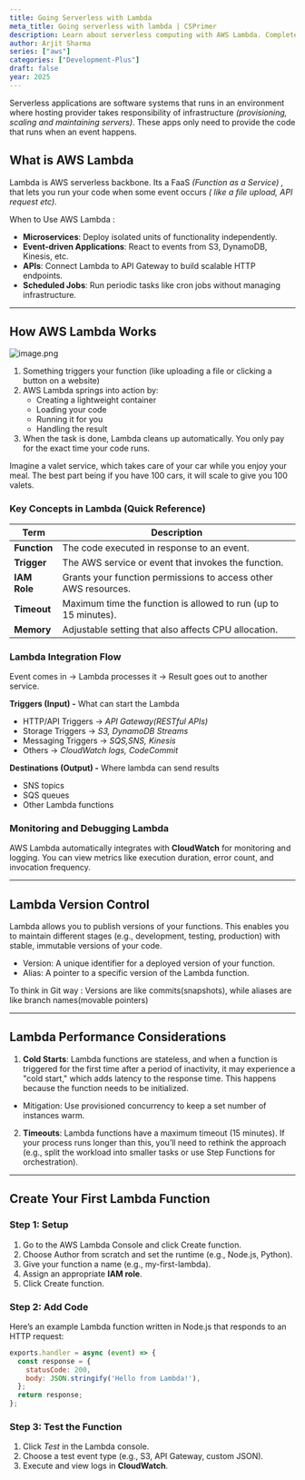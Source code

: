 ```yaml
---
title: Going Serverless with Lambda
meta_title: Going serverless with lambda | CSPrimer
description: Learn about serverless computing with AWS Lambda. Complete guide to microservices, event-driven applications using AWS Lambda.
author: Arjit Sharma
series: ["aws"]
categories: ["Development-Plus"]
draft: false
year: 2025
---
```


Serverless applications are software systems that runs  in an environment where hosting provider takes responsibility of infrastructure *(provisioning, scaling and maintaining servers)*. These apps only need to provide the code that runs when an event happens.

## What is AWS Lambda

Lambda is AWS serverless backbone. Its a FaaS *(Function as a Service) ,* that lets you run your code when some event occurs *( like a file upload, API request etc).*

When to Use AWS Lambda :

- **Microservices**: Deploy isolated units of functionality independently.
- **Event-driven Applications**: React to events from S3, DynamoDB, Kinesis, etc.
- **APIs**: Connect Lambda to API Gateway to build scalable HTTP endpoints.
- **Scheduled Jobs**: Run periodic tasks like cron jobs without managing infrastructure.

---

## How AWS Lambda Works

![image.png](https://res.cloudinary.com/dwa6rcttw/image/upload/v1746251453/how-lambda-works_ndcv3v.png)

1. Something triggers your function (like uploading a file or clicking a button on a website)
2. AWS Lambda springs into action by:
    - Creating a lightweight container
    - Loading your code
    - Running it for you
    - Handling the result
3. When the task is done, Lambda cleans up automatically. You only pay for the exact time your code runs.

Imagine a valet service, which takes care of your car while you enjoy your meal. The best part being if you have 100 cars, it will scale to give you 100 valets.

### Key Concepts in Lambda (Quick Reference)

| Term | Description |
| --- | --- |
| **Function** | The code executed in response to an event. |
| **Trigger** | The AWS service or event that invokes the function. |
| **IAM Role** | Grants your function permissions to access other AWS resources. |
| **Timeout** | Maximum time the function is allowed to run (up to 15 minutes). |
| **Memory** | Adjustable setting that also affects CPU allocation. |

### Lambda Integration Flow

Event comes in → Lambda processes it → Result goes out to another service.

**Triggers (Input) -** What can start the Lambda

- HTTP/API Triggers → *API Gateway(RESTful APIs)*
- Storage Triggers → *S3, DynamoDB Streams*
- Messaging Triggers → *SQS,SNS, Kinesis*
- Others → *CloudWatch logs, CodeCommit*

**Destinations (Output)  -** Where lambda can send results

- SNS topics
- SQS queues
- Other Lambda functions

### Monitoring and Debugging Lambda

AWS Lambda automatically integrates with **CloudWatch** for monitoring and logging. You can view metrics like execution duration, error count, and invocation frequency.

---

## **Lambda Version Control**

Lambda allows you to publish versions of your functions. This enables you to maintain different stages (e.g., development, testing, production) with stable, immutable versions of your code.

- Version: A unique identifier for a deployed version of your function.
- Alias: A pointer to a specific version of the Lambda function.

To think in Git way : Versions are like commits(snapshots), while aliases are like branch names(movable pointers)

---

## Lambda Performance Considerations

1. **Cold Starts**: Lambda functions are stateless, and when a function is triggered for the first time after a period of inactivity, it may experience a "cold start," which adds latency to the response time. This happens because the function needs to be initialized.

- Mitigation: Use provisioned concurrency to keep a set number of instances warm.

2. **Timeouts**: Lambda functions have a maximum timeout (15 minutes). If your process runs longer than this, you’ll need to rethink the approach (e.g., split the workload into smaller tasks or use Step Functions for orchestration).

---

## Create Your First Lambda Function

### Step 1: Setup

1. Go to the AWS Lambda Console and click Create function.
2. Choose Author from scratch and set the runtime (e.g., Node.js, Python).
3. Give your function a name (e.g., my-first-lambda).
4. Assign an appropriate **IAM role**.
5. Click Create function.

### Step 2: Add Code

Here’s an example Lambda function written in Node.js that responds to an HTTP request:

```jsx
exports.handler = async (event) => {
  const response = {
    statusCode: 200,
    body: JSON.stringify('Hello from Lambda!'),
  };
  return response;
};
```

### Step 3: Test the Function

1. Click *Test* in the Lambda console.
2. Choose a test event type (e.g., S3, API Gateway, custom JSON).
3. Execute and view logs in **CloudWatch**.
